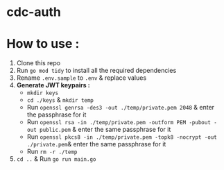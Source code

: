 # cdc-auth

# How to use :

1.  Clone this repo
2.  Run `go mod tidy` to install all the required dependencies
3.  Rename `.env.sample` to `.env` & replace values
4.  **Generate JWT keypairs :**<br/>
    - `mkdir keys`<br/>
    - `cd ./keys` & `mkdir temp`<br/>
    - Run `openssl genrsa -des3 -out ./temp/private.pem 2048` & enter the passphrase for it<br/>
    - Run `openssl rsa -in ./temp/private.pem -outform PEM -pubout -out public.pem` & enter the same passphrase for it<br/>
    - Run `openssl pkcs8 -in ./temp/private.pem -topk8 -nocrypt -out ./private.pem`& enter the same passphrase for it<br/>
    - Run `rm -r ./temp`
5.  `cd ..` & Run `go run main.go`
